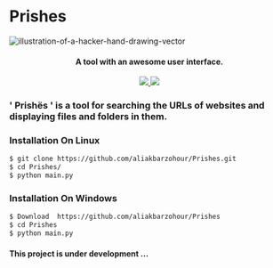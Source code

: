# Prishes

![illustration-of-a-hacker-hand-drawing-vector](https://user-images.githubusercontent.com/71524940/135651027-2720f2ac-75ea-437c-8272-3f2cb36ca68c.jpg)

<h4 align="center">A tool with an awesome user interface.</h4>

<p align="center">
  <a href="http://python.org">
    <img src="https://img.shields.io/badge/python-v3.9-blue">
  </a>
  
  <a href="https://www.microsoft.com/de-de/">
    <img src="https://img.shields.io/badge/platform-Linux-red">
  </a>
</p>

### ' Prishës ' is a tool for searching the URLs of websites and displaying files and folders in them.

### Installation On Linux

```bash
$ git clone https://github.com/aliakbarzohour/Prishes.git
$ cd Prishes/
$ python main.py
``` 


### Installation On Windows

```bash
$ Download  https://github.com/aliakbarzohour/Prishes
$ cd Prishes
$ python main.py
```



#### This project is under development ...

